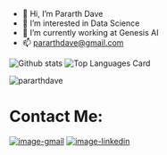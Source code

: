 <!-- ![Banner](https://github.com/pararthdave/pararthdave/assets/65480126/3b064bdc-10d2-44c9-a7d4-85b2841ab104) -->


- 👋 Hi, I’m Pararth Dave
- 👀 I’m interested in Data Science
- 🌱 I’m currently working at Genesis AI
- 📫 pararthdave@gmail.com

![Github stats](https://github-readme-stats-sigma-five.vercel.app/api?username=pararthdave&theme=highcontrast&show_icons=true&count_private=true)
![Top Languages Card](https://github-readme-stats-sigma-five.vercel.app/api/top-langs/?username=pararthdave&layout=compact&theme=highcontrast)
<p><img align="center" src="https://github-readme-streak-stats.herokuapp.com/?user=pararthdave&theme=highcontrast" alt="pararthdave" /></p>

# Contact Me:
[![image-gmail](https://img.shields.io/badge/Gmail-D14836?style=for-the-badge&logo=gmail&logoColor=white)](mailto:pararthdave@gmail.com)
[![image-linkedin](https://img.shields.io/badge/LinkedIn-0077B5?style=for-the-badge&logo=linkedin&logoColor=white)](https://www.linkedin.com/in/pararthdave)
<!---
pararthdave/pararthdave is a ✨ special ✨ repository because its `README.md` (this file) appears on your GitHub profile.
You can click the Preview link to take a look at your changes.
--->
